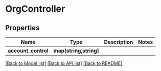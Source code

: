 # OrgController

## Properties
Name | Type | Description | Notes
------------ | ------------- | ------------- | -------------
**account_control** | **map[string,string]** |  | 

[[Back to Model list]](../README.md#documentation-for-models) [[Back to API list]](../README.md#documentation-for-api-endpoints) [[Back to README]](../README.md)


